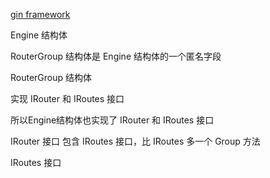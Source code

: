 [gin framework](https://gin-gonic.com/zh-cn/docs/)


Engine 结构体

RouterGroup 结构体是 Engine 结构体的一个匿名字段

RouterGroup 结构体

实现 IRouter 和 IRoutes 接口

所以Engine结构体也实现了 IRouter 和 IRoutes 接口


IRouter 接口
包含 IRoutes 接口，比 IRoutes 多一个 Group 方法

IRoutes 接口